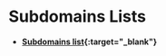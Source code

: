 # Subdomains Lists

* **[Subdomains list](http://hacking-resources.com/subdomain%20takeover/subdomain%20list.txt){:target="_blank"}**